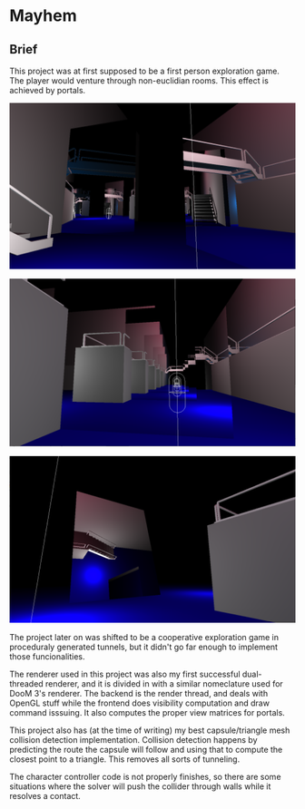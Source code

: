 # Mayhem

## Brief

This project was at first supposed to be a first person exploration game. The player would venture through non-euclidian rooms. This effect is achieved by portals.

![image0](images/i0.png)

![image1](images/i1.png)

![image2](images/i2.png)

The project later on was shifted to be a cooperative exploration game in proceduraly generated tunnels, but it didn't go far enough to implement those funcionalities.

The renderer used in this project was also my first successful dual-threaded renderer, and it is divided in with a similar nomeclature used for DooM 3's renderer. The backend is the render thread, and deals with OpenGL stuff while the frontend does visibility computation and draw command isssuing. It also computes the proper view matrices for portals.

This project also has (at the time of writing) my best capsule/triangle mesh collision detection implementation. Collision detection happens by predicting the route the capsule will follow and using that to compute the closest point to a triangle. This removes all sorts of tunneling.

The character controller code is not properly finishes, so there are some situations where the solver will push the collider through walls while it resolves a contact.